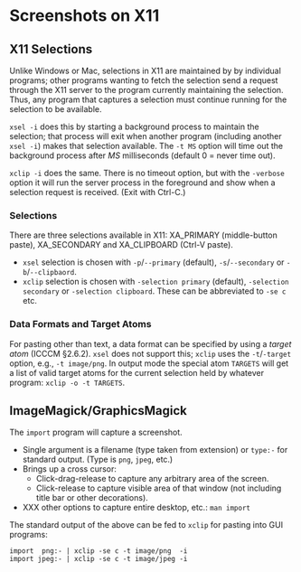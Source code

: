 Screenshots on X11
==================

X11 Selections
--------------

Unlike Windows or Mac, selections in X11 are maintained by by individual
programs; other programs wanting to fetch the selection send a request
through the X11 server to the program currently maintaining the selection.
Thus, any program that captures a selection must continue running for the
selection to be available.

`xsel -i` does this by starting a background process to maintain the
selection; that process will exit when another program (including another
`xsel -i`) makes that selection available. The `-t MS` option will time out
the background process after _MS_ milliseconds (default 0 = never time
out).

`xclip -i` does the same. There is no timeout option, but with the
`-verbose` option it will run the server process in the foreground and show
when a selection request is received. (Exit with Ctrl-C.)

### Selections

There are three selections available in X11: XA_PRIMARY (middle-button
paste), XA_SECONDARY and XA_CLIPBOARD (Ctrl-V paste).
- `xsel` selection is chosen with `-p`/`--primary` (default),
  `-s`/`--secondary` or `-b`/`--clipbaord`.
- `xclip` selection is chosen with `-selection primary` (default),
  `-selection secondary` or `-selection clipboard`. These can be
  abbreviated to `-se c` etc.

### Data Formats and Target Atoms

For pasting other than text, a data format can be specified by using a
_target atom_ (ICCCM §2.6.2). `xsel` does not support this; `xclip` uses
the `-t`/`-target` option, e.g., `-t image/png`. In output mode the special
atom `TARGETS` will get a list of valid target atoms for the current
selection held by whatever program: `xclip -o -t TARGETS`.


ImageMagick/GraphicsMagick
--------------------------

The `import` program will capture a screenshot.
- Single argument is a filename (type taken from extension) or `type:-` for
  standard output. (Type is `png`, `jpeg`, etc.)
- Brings up a cross cursor:
  - Click-drag-release to capture any arbitrary area of the screen.
  - Click-release to capture visible area of that window (not including
    title bar or other decorations).
- XXX other options to capture entire desktop, etc.: `man import`

The standard output of the above can be fed to `xclip` for pasting
into GUI programs:

    import  png:- | xclip -se c -t image/png  -i
    import jpeg:- | xclip -se c -t image/jpeg -i
